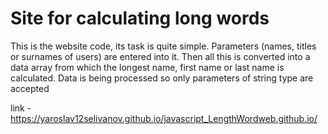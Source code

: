 # Site for calculating long words
This is the website code, its task is quite simple. Parameters (names, titles or surnames of users) are entered into it. Then all this is converted into a data array from which the longest name, first name or last name is calculated. Data is being processed so only parameters of string type are accepted

link - https://yaroslav12selivanov.github.io/javascript_LengthWordweb.github.io/
